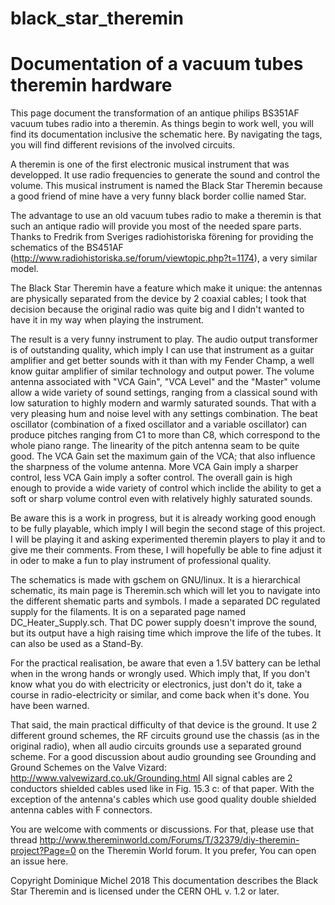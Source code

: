 # black_star_theremin
Documentation of a vacuum tubes theremin hardware
=================================================

This page document the transformation of an antique philips BS351AF vacuum tubes radio into a theremin. As things begin to work well, you will find its documentation inclusive the schematic here. By navigating the tags, you will find different revisions of the involved circuits.

A theremin is one of the first electronic musical instrument that was developped. It use radio frequencies to generate the sound and control the volume. This musical instrument is named the Black Star Theremin because a good friend of mine have a very funny black border collie named Star.

The advantage to use an old vacuum tubes radio to make a theremin is that such an antique radio will provide you most of the needed spare parts. Thanks to Fredrik from Sveriges radiohistoriska förening for providing the schematics of the BS451AF (http://www.radiohistoriska.se/forum/viewtopic.php?t=1174), a very similar model.

The Black Star Theremin have a feature which make it unique: the antennas are physically separated from the device by 2 coaxial cables; I took that decision because the original radio was quite big and I didn't wanted to have it in my way when playing the instrument.

The result is a very funny instrument to play. The audio output transformer is of outstanding quality, which imply I can use that instrument as a guitar amplifier and get better sounds with it than with my Fender Champ, a well know guitar amplifier of similar technology and output power. The volume antenna associated with "VCA Gain", "VCA Level" and the "Master" volume allow a wide variety of sound settings, ranging from a classical sound with low saturation to highly modern and warmly saturated sounds. That with a very pleasing hum and noise level with any settings combination. The beat oscillator (combination of a fixed oscillator and a variable oscillator) can produce pitches ranging from C1 to more than C8, which correspond to the whole piano range. The linearity of the pitch antenna seam to be quite good. The VCA Gain set the maximum gain of the VCA; that also influence the sharpness of the volume antenna. More VCA Gain imply a sharper control, less VCA Gain imply a softer control. The overall gain is high enough to provide a wide variety of control which inclide the ability to get a soft or sharp volume control even with relatively highly saturated sounds.

Be aware this is a work in progress, but it is already working good enough to be fully playable, which imply I will begin the second stage of this project. I will be playing it and asking experimented theremin players to play it and to give me their comments. From these, I will hopefully be able to fine adjust it in oder to make a fun to play instrument of professional quality.

The schematics is made with gschem on GNU/linux. It is a hierarchical schematic, its main page is Theremin.sch which will let you to navigate into the different shematic parts and symbols. I made a separated DC regulated supply for the filaments. It is on a separated page named DC_Heater_Supply.sch. That DC power supply doesn't improve the sound, but its output have a high raising time which improve the life of the tubes. It can also be used as a Stand-By.

For the practical realisation, be aware that even a 1.5V battery can be lethal when in the wrong hands or wrongly used. Which imply that, If you don't know what you do with electricity or electronics, just don't do it, take a course in radio-electricity or similar, and come back when it's done. You have been warned.

That said, the main practical difficulty of that device is the ground. It use 2 different ground schemes, the RF circuits ground use the chassis (as in the original radio), when all audio circuits grounds use a separated ground scheme. For a good discussion about audio grounding see Grounding and Ground Schemes on the Valve Vizard: http://www.valvewizard.co.uk/Grounding.html
All signal cables are 2 conductors shielded cables used like in Fig. 15.3 c: of that paper. With the exception of the antenna's cables which use good quality double shielded antenna cables with F connectors.

You are welcome with comments or discussions. For that, please use that thread http://www.thereminworld.com/Forums/T/32379/diy-theremin-project?Page=0 on the Theremin World forum. It you prefer, You can open an issue here.

Copyright Dominique Michel 2018
This documentation describes the Black Star Theremin and is licensed under the CERN OHL v. 1.2 or later.
